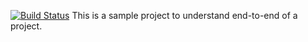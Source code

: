 [![Build Status](https://travis-ci.org/jagatjeevan/cateringService.svg?branch=master)](https://travis-ci.org/jagatjeevan/cateringService)
This is a sample project to understand end-to-end of a project.
